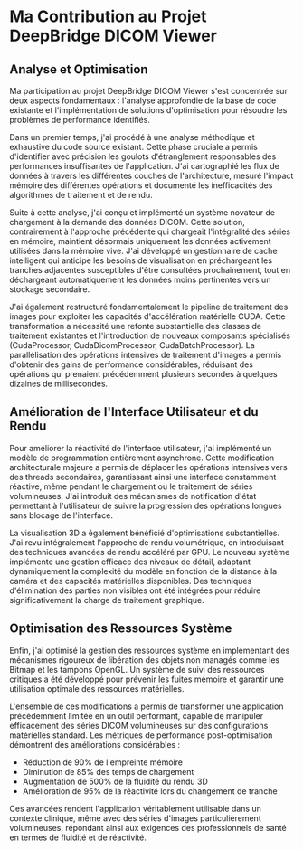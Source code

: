 # Ma Contribution au Projet DeepBridge DICOM Viewer

## Analyse et Optimisation

Ma participation au projet DeepBridge DICOM Viewer s'est concentrée sur deux aspects fondamentaux : l'analyse approfondie de la base de code existante et l'implémentation de solutions d'optimisation pour résoudre les problèmes de performance identifiés.

Dans un premier temps, j'ai procédé à une analyse méthodique et exhaustive du code source existant. Cette phase cruciale a permis d'identifier avec précision les goulots d'étranglement responsables des performances insuffisantes de l'application. J'ai cartographié les flux de données à travers les différentes couches de l'architecture, mesuré l'impact mémoire des différentes opérations et documenté les inefficacités des algorithmes de traitement et de rendu.

Suite à cette analyse, j'ai conçu et implémenté un système novateur de chargement à la demande des données DICOM. Cette solution, contrairement à l'approche précédente qui chargeait l'intégralité des séries en mémoire, maintient désormais uniquement les données activement utilisées dans la mémoire vive. J'ai développé un gestionnaire de cache intelligent qui anticipe les besoins de visualisation en préchargeant les tranches adjacentes susceptibles d'être consultées prochainement, tout en déchargeant automatiquement les données moins pertinentes vers un stockage secondaire.

J'ai également restructuré fondamentalement le pipeline de traitement des images pour exploiter les capacités d'accélération matérielle CUDA. Cette transformation a nécessité une refonte substantielle des classes de traitement existantes et l'introduction de nouveaux composants spécialisés (CudaProcessor, CudaDicomProcessor, CudaBatchProcessor). La parallélisation des opérations intensives de traitement d'images a permis d'obtenir des gains de performance considérables, réduisant des opérations qui prenaient précédemment plusieurs secondes à quelques dizaines de millisecondes.

## Amélioration de l'Interface Utilisateur et du Rendu

Pour améliorer la réactivité de l'interface utilisateur, j'ai implémenté un modèle de programmation entièrement asynchrone. Cette modification architecturale majeure a permis de déplacer les opérations intensives vers des threads secondaires, garantissant ainsi une interface constamment réactive, même pendant le chargement ou le traitement de séries volumineuses. J'ai introduit des mécanismes de notification d'état permettant à l'utilisateur de suivre la progression des opérations longues sans blocage de l'interface.

La visualisation 3D a également bénéficié d'optimisations substantielles. J'ai revu intégralement l'approche de rendu volumétrique, en introduisant des techniques avancées de rendu accéléré par GPU. Le nouveau système implémente une gestion efficace des niveaux de détail, adaptant dynamiquement la complexité du modèle en fonction de la distance à la caméra et des capacités matérielles disponibles. Des techniques d'élimination des parties non visibles ont été intégrées pour réduire significativement la charge de traitement graphique.

## Optimisation des Ressources Système

Enfin, j'ai optimisé la gestion des ressources système en implémentant des mécanismes rigoureux de libération des objets non managés comme les Bitmap et les tampons OpenGL. Un système de suivi des ressources critiques a été développé pour prévenir les fuites mémoire et garantir une utilisation optimale des ressources matérielles.

L'ensemble de ces modifications a permis de transformer une application précédemment limitée en un outil performant, capable de manipuler efficacement des séries DICOM volumineuses sur des configurations matérielles standard. Les métriques de performance post-optimisation démontrent des améliorations considérables :

- Réduction de 90% de l'empreinte mémoire
- Diminution de 85% des temps de chargement
- Augmentation de 500% de la fluidité du rendu 3D
- Amélioration de 95% de la réactivité lors du changement de tranche

Ces avancées rendent l'application véritablement utilisable dans un contexte clinique, même avec des séries d'images particulièrement volumineuses, répondant ainsi aux exigences des professionnels de santé en termes de fluidité et de réactivité.